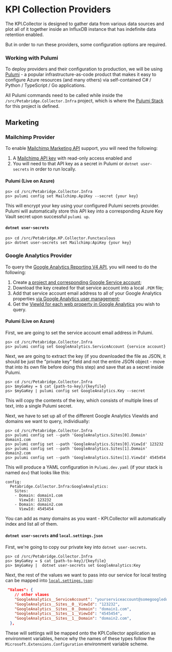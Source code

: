 # KPI Collection Providers

The KPI.Collector is designed to gather data from various data sources and plot all of it together inside an InfluxDB instance that has indefinite data retention enabled.

But in order to run these providers, some configuration options are required.

### Working with Pulumi
To deploy providers and their configuration to production, we will be using [Pulumi](https://www.pulumi.com/) - a popular infrastructure-as-code product that makes it easy to configure Azure resources (and many others) via self-contained C# / Python / TypeScript / Go applications.

All Pulumi commands need to be called while inside the `/src/Petabridge.Collector.Infra` project, which is where the [Pulumi Stack](https://www.pulumi.com/docs/intro/concepts/stack/) for this project is defined.

## Marketing

### Mailchimp Provider
To enable [Mailchimp Marketing API](https://mailchimp.com/developer/marketing/api/) support, you will need the following:

1. A [Mailchimp API key](https://mailchimp.com/help/about-api-keys/) with read-only access enabled and
2. You will need to that API key as a secret in Pulumi or `dotnet user-secrets` in order to run locally.

#### Pulumi (Live on Azure)

```
ps> cd /src/Petabridge.Collector.Infra
ps> pulumi config set Mailchimp.ApiKey --secret {your key}
```

This will encrypt your key using your configured Pulumi secrets provider. Pulumi will automatically store this API key into a corresponding Azure Key Vault secret upon successful `pulumi up`.

#### `dotnet user-secrets`

```
ps> cd /src/Petabridge.KP.Collector.Functaculous
ps> dotnet user-secrets set Mailchimp:ApiKey {your key}
```

### Google Analytics Provider
To query the [Google Analytics Reporting V4 API](https://developers.google.com/analytics/devguides/reporting/core/v4/), you will need to do the following:

1. Create [a project and corresponding Google Service account](https://support.google.com/a/answer/7378726?hl=en);
2. Download the key created for that service account into a local `.PEM` file;
3. Add that service account email address to all of your Google Analytics properties [via Google Analytics user management](https://support.google.com/analytics/answer/1009702?hl=en&ref_topic=6014099#zippy=%2Cin-this-article);
4. Get the [ViewId for each web property in Google Analytics](https://stackoverflow.com/questions/36898103/what-is-a-viewid-in-google-analytics) you wish to query.

#### Pulumi (Live on Azure)
First, we are going to set the service account email address in Pulumi.

```
ps> cd /src/Petabridge.Collector.Infra
ps> pulumi config set GoogleAnalytics.ServiceAccount {service account}
```

Next, we are going to extract the key (if you downloaded the file as JSON, it should be just the "private key" field and not the entire JSON object - move that into its own file before doing this step) and save that as a secret inside Pulumi.

```
ps> cd /src/Petabridge.Collector.Infra
ps> $myGaKey = $ cat {path-to-key}/{keyfile}
ps> $myGaKey | pulumi config set GoogleAnalytics.Key --secret
```

This will copy the contents of the key, which consists of multiple lines of text, into a single Pulumi secret.

Next, we have to set up all of the different Google Analytics ViewIds and domains we want to query, individiually:

```
ps> cd /src/Petabridge.Collector.Infra
ps> pulumi config set --path 'GoogleAnalytics.Sites[0].Domain' domain1.com
ps> pulumi config set --path 'GoogleAnalytics.Sites[0].ViewId' 123232
ps> pulumi config set --path 'GoogleAnalytics.Sites[1].Domain' domain2.com
ps> pulumi config set --path 'GoogleAnalytics.Sites[1].ViewId' 4545454
```

This will produce a YAML configuration in `Pulumi.dev.yaml` (if your stack is named `dev`) that looks like this:

```
config:
  Petabridge.Collector.Infra:GoogleAnalytics:
    Sites:
    - Domain: domain1.com
      ViewId: 123232
    - Domain: domain2.com
      ViewId: 4545454
```

You can add as many domains as you want - KPI.Collector will automatically index and list all of them.

#### `dotnet user-secrets` and `local.settings.json`

First, we're going to copy our private key into `dotnet user-secrets`.

```
ps> cd /src/Petabridge.Collector.Infra
ps> $myGaKey = $ cat {path-to-key}/{keyfile}
ps> $myGaKey |  dotnet user-secrets set GoogleAnalytics:Key
```

Next, the rest of the values we want to pass into our service for local testing can be mapped into [`local.settings.json`](../src/Petabridge.KPI.Collector.Functaculous):

```json
 "Values": {
    // other vlaues
    "GoogleAnalytics__ServiceAccount": "yourserviceaccount@somegoogledomain.com",
    "GoogleAnalytics__Sites__0__ViewId": "123232",
    "GoogleAnalytics__Sites__0__Domain": "domain1.com",
    "GoogleAnalytics__Sites__1__ViewId": "4545454",
    "GoogleAnalytics__Sites__1__Domain": "domain2.com",
  },
```

These will settings will be mapped onto the KPI.Collector application as environment variables, hence why the names of these types follow the `Microsoft.Extensions.Configuration` environment variable scheme.